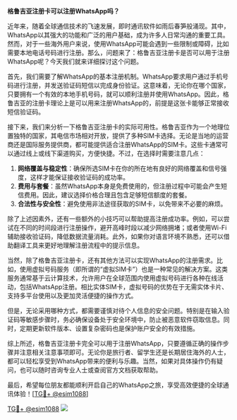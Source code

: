 **格鲁吉亚注册卡可以注册WhatsApp吗？**

近年来，随着全球通信技术的飞速发展，即时通讯软件如雨后春笋般涌现。其中，WhatsApp以其强大的功能和广泛的用户基础，成为许多人日常沟通的重要工具。然而，对于一些海外用户来说，使用WhatsApp可能会遇到一些限制或障碍，比如需要本地电话号码进行注册。那么，问题来了：格鲁吉亚注册卡是否可以用于注册WhatsApp呢？今天我们就来详细探讨这个问题。

首先，我们需要了解WhatsApp的基本注册机制。WhatsApp要求用户通过手机号码进行注册，并发送验证码短信以完成身份验证。这意味着，无论你在哪个国家，只要拥有一个有效的本地手机号码，就可以顺利注册并使用WhatsApp。因此，格鲁吉亚的注册卡理论上是可以用来注册WhatsApp的，前提是这张卡能够正常接收短信验证码。

接下来，我们来分析一下格鲁吉亚注册卡的实际可用性。格鲁吉亚作为一个地理位置独特的国家，其电信市场相对开放，提供了多种SIM卡选择。无论是当地的运营商还是国际服务提供商，都可能提供适合注册WhatsApp的SIM卡。这些卡通常可以通过线上或线下渠道购买，方便快捷。不过，在选择时需要注意几点：

1. **网络覆盖与稳定性**：确保所选SIM卡在你的所在地有良好的网络覆盖和信号强度，这样才能保证接收验证码的成功率。
2. **费用与套餐**：虽然WhatsApp本身是免费使用的，但注册过程中可能会产生短信费用。因此，建议选择价格合理且包含足够短信额度的套餐。
3. **合法性与安全性**：避免使用非法途径获取的SIM卡，以免带来不必要的麻烦。

除了上述因素外，还有一些额外的小技巧可以帮助提高注册成功率。例如，可以尝试在不同的时间段进行注册操作，避开高峰时段以减少网络拥堵；或者使用Wi-Fi辅助接收验证码，降低数据流量消耗。此外，如果你对语言环境不熟悉，还可以借助翻译工具来更好地理解注册流程中的提示信息。

当然，除了格鲁吉亚注册卡，还有其他方法可以实现WhatsApp的注册需求。比如，使用虚拟号码服务（即所谓的“虚拟SIM卡”）也是一种常见的解决方案。这类服务通常基于云计算技术，允许用户在全球范围内使用虚拟号码进行各种在线活动，包括WhatsApp注册。相比实体SIM卡，虚拟号码的优势在于无需实体卡片、支持多平台使用以及更加灵活便捷的操作方式。

但是，无论采用哪种方式，都需要谨慎对待个人信息的安全问题。特别是在输入验证码等敏感步骤时，务必确保设备处于安全环境中，防止被恶意软件窃取信息。同时，定期更新软件版本、设置复杂密码也是保护账户安全的有效措施。

综上所述，格鲁吉亚注册卡完全可以用于注册WhatsApp，只要遵循正确的操作步骤并注意相关注意事项即可。无论你是旅行者、留学生还是长期居住海外的人士，都可以轻松享受到WhatsApp带来的便利与乐趣。当然，如果对具体操作仍有疑问，也可以随时咨询专业人士或查阅官方文档获取帮助。

最后，希望每位朋友都能顺利开启自己的WhatsApp之旅，享受高效便捷的全球通讯体验！[[TG💪+ @esim1088](https://t.me/s/esim1088)]

[TG💪+ @esim1088](https://t.me/s/esim1088) ![](https://i.postimg.cc/4NQfJmqS/Snipaste-2025-05-13-00-14-12.png)